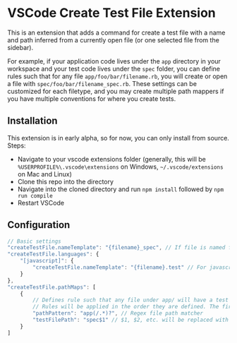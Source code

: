 # VSCode Create Test File Extension

This is an extension that adds a command for create a test file with a name and path inferred from a currently
open file (or one selected file from the sidebar).

For example, if your application code lives under the `app` directory in your workspace and your test code lives under
the `spec` folder, you can define rules such that for any file `app/foo/bar/filename.rb`, you will create or open a file
with `spec/foo/bar/filename_spec.rb`. These settings can be customized for each filetype, and you may create multiple
path mappers if you have multiple conventions for where you create tests.

## Installation

This extension is in early alpha, so for now, you can only install from source. Steps:
* Navigate to your vscode extensions folder (generally, this will be `%USERPROFILE%\.vscode\extensions` on Windows,
  `~/.vscode/extensions` on Mac and Linux)
* Clone this repo into the directory
* Navigate into the cloned directory and run `npm install` followed by `npm run compile`
* Restart VSCode

## Configuration

```javascript
// Basic settings
"createTestFile.nameTemplate": "{filename}_spec", // If file is named foo.bar, will create test named foo_spec.bar
"createTestFile.languages": {
    "[javascript]": {
        "createTestFile.nameTemplate": "{filename}.test" // For javascript, if file is foo.js, will create foo.test.js
    }
},
"createTestFile.pathMaps": [
    {
        // Defines rule such that any file under app/ will have a test file created under spec/
        // Rules will be applied in the order they are defined. The first rule to match the file path will be used.
        "pathPattern": "app(/.*)?", // Regex file path matcher
        "testFilePath": "spec$1" // $1, $2, etc. will be replaced with the matching text from the pathPattern
    }
]
```

